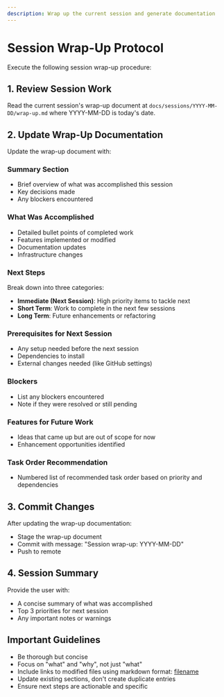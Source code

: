 ```yaml
---
description: Wrap up the current session and generate documentation
---
```


# Session Wrap-Up Protocol

Execute the following session wrap-up procedure:

## 1. Review Session Work

Read the current session's wrap-up document at `docs/sessions/YYYY-MM-DD/wrap-up.md` where YYYY-MM-DD is today's date.

## 2. Update Wrap-Up Documentation

Update the wrap-up document with:

### Summary Section
- Brief overview of what was accomplished this session
- Key decisions made
- Any blockers encountered

### What Was Accomplished
- Detailed bullet points of completed work
- Features implemented or modified
- Documentation updates
- Infrastructure changes

### Next Steps
Break down into three categories:
- **Immediate (Next Session)**: High priority items to tackle next
- **Short Term**: Work to complete in the next few sessions
- **Long Term**: Future enhancements or refactoring

### Prerequisites for Next Session
- Any setup needed before the next session
- Dependencies to install
- External changes needed (like GitHub settings)

### Blockers
- List any blockers encountered
- Note if they were resolved or still pending

### Features for Future Work
- Ideas that came up but are out of scope for now
- Enhancement opportunities identified

### Task Order Recommendation
- Numbered list of recommended task order based on priority and dependencies

## 3. Commit Changes

After updating the wrap-up documentation:
- Stage the wrap-up document
- Commit with message: "Session wrap-up: YYYY-MM-DD"
- Push to remote

## 4. Session Summary

Provide the user with:
- A concise summary of what was accomplished
- Top 3 priorities for next session
- Any important notes or warnings

## Important Guidelines

- Be thorough but concise
- Focus on "what" and "why", not just "what"
- Include links to modified files using markdown format: [filename](path/to/file)
- Update existing sections, don't create duplicate entries
- Ensure next steps are actionable and specific

